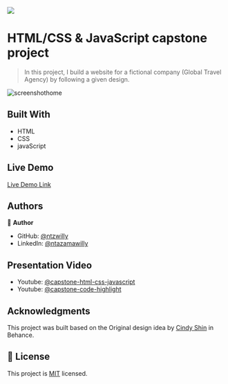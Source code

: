 ![](https://img.shields.io/badge/Microverse-blueviolet)

# HTML/CSS & JavaScript capstone project

> In this project, I build a website for a fictional company (Global Travel Agency) by following a given design.

![screenshothome](https://user-images.githubusercontent.com/9049260/124177004-f33e2400-daaf-11eb-9a56-4b92b1a71b69.png)

## Built With

- HTML
- CSS
- javaScript

## Live Demo

[Live Demo Link](https://ntzwilly.github.io/capstone-html-css-javascript/)

## Authors

👤 **Author**

- GitHub: [@ntzwilly](https://github.com/ntzwilly)
- LinkedIn: [@ntazamawilly](https://linkedin.com/in/ntazama-willy-b676b7aa)

## Presentation Video

- Youtube: [@capstone-html-css-javascript](https://youtu.be/Wp37aaLgkA0)
- Youtube: [@capstone-code-highlight](https://youtu.be/VIfEV4Yvo98)

## Acknowledgments

This project was built based on the Original design idea by [Cindy Shin](https://www.behance.net/adagio07) in Behance.
## 📝 License

This project is [MIT](./MIT.md) licensed.